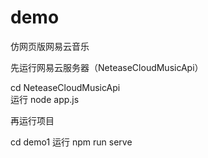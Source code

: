 # demo
仿网页版网易云音乐

先运行网易云服务器（NeteaseCloudMusicApi）

cd NeteaseCloudMusicApi  
运行 node app.js

再运行项目

cd demo1
运行 npm run serve


